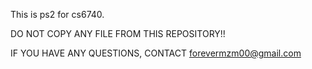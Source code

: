 This is ps2 for cs6740.

DO NOT COPY ANY FILE FROM THIS REPOSITORY!!

IF YOU HAVE ANY QUESTIONS, CONTACT forevermzm00@gmail.com